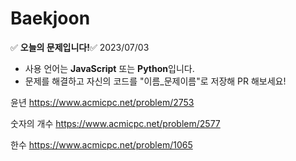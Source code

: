 # Baekjoon
:white_check_mark: **오늘의 문제입니다!**:white_check_mark:
2023/07/03
- 사용 언어는 **JavaScript** 또는 **Python**입니다.
- 문제를 해결하고 자신의 코드를 "이름_문제이름"로 저장해 PR 해보세요!

윤년
https://www.acmicpc.net/problem/2753

숫자의 개수
https://www.acmicpc.net/problem/2577

한수
https://www.acmicpc.net/problem/1065